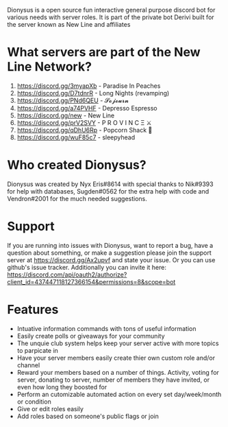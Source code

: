 Dionysus is a open source fun interactive general purpose discord bot for various needs with server roles.
It is part of the private bot Derivi built for the server known as New Line and affiliates

# What servers are part of the New Line Network?
1. https://discord.gg/3myapXb - Paradise In Peaches
2. https://discord.gg/D7tdnrR - Long Nights (revamping)
3. https://discord.gg/PNd6QEU - 𝓢𝓸𝓳𝓸𝓾𝓻𝓷
4. https://discord.gg/a74PVHF - Depresso Espresso
5. https://discord.gg/new - New Line
6. https://discord.gg/prV2SVY - P R O V I N C Ξ ⚔️
7. https://discord.gg/qDhU6Rp - Popcorn Shack 🍿
8. https://discord.gg/wuF85c7 - sleepyhead

# Who created Dionysus?
Dionysus was created by Nyx Eris#8614 with special thanks to Nik#9393 for help with databases, Sugden#0562 for the extra help with code and Vendron#2001 for the much needed suggestions.

# Support
If you are running into issues with Dionysus, want to report a bug, have a question about something, or make a suggestion please join the support server at https://discord.gg/Ax2upvf and state your issue. Or you can use github's issue tracker.
Additionally you can invite it here: https://discord.com/api/oauth2/authorize?client_id=437447118127366154&permissions=8&scope=bot

# Features
* Intuative information commands with tons of useful information
* Easily create polls or giveaways for your community
* The unquie club system helps keep your server active with more topics to parpicate in
* Have your server members easily create thier own custom role and/or channel
* Reward your members based on a number of things. Activity, voting for server, donating to server, number of members they have invited, or even how long they boosted for
* Perform an cutomizable automated action on every set day/week/month or condition
* Give or edit roles easily
* Add roles based on someone's public flags or join
